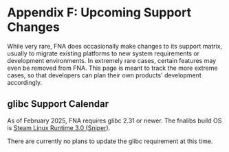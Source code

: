 # Appendix F: Upcoming Support Changes

While very rare, FNA does occasionally make changes to its support matrix, usually to migrate existing platforms to new system requirements or development environments. In extremely rare cases, certain features may even be removed from FNA. This page is meant to track the more extreme cases, so that developers can plan their own products' development accordingly.

## glibc Support Calendar

As of February 2025, FNA requires glibc 2.31 or newer. The fnalibs build OS is [Steam Linux Runtime 3.0 (Sniper)](https://gitlab.steamos.cloud/steamrt/sniper/sdk).

There are currently no plans to update the glibc requirement at this time.
